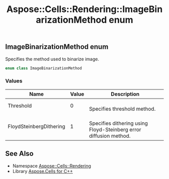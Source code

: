 ﻿---
title: Aspose::Cells::Rendering::ImageBinarizationMethod enum
linktitle: ImageBinarizationMethod
second_title: Aspose.Cells for C++ API Reference
description: 'Aspose::Cells::Rendering::ImageBinarizationMethod enum. Specifies the method used to binarize image in C++.'
type: docs
weight: 2100
url: /cpp/aspose.cells.rendering/imagebinarizationmethod/
---
## ImageBinarizationMethod enum


Specifies the method used to binarize image.

```cpp
enum class ImageBinarizationMethod
```

### Values

| Name | Value | Description |
| --- | --- | --- |
| Threshold | 0 | <br>Specifies threshold method. |
| FloydSteinbergDithering | 1 | <br>Specifies dithering using Floyd-Steinberg error diffusion method. |

## See Also

* Namespace [Aspose::Cells::Rendering](../)
* Library [Aspose.Cells for C++](../../)
